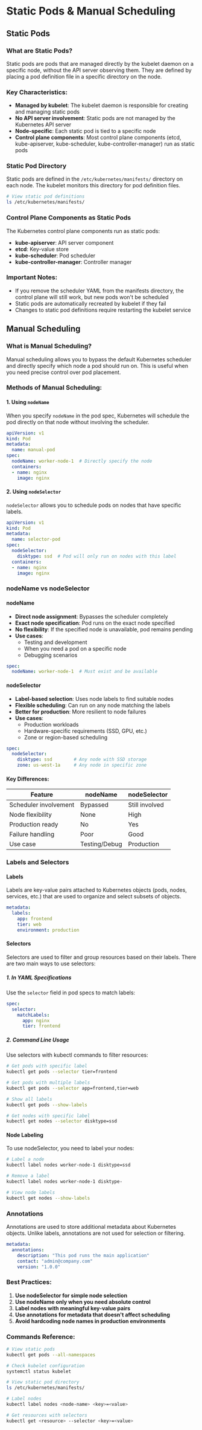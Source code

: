 # Static Pods & Manual Scheduling

## Static Pods

### What are Static Pods?
Static pods are pods that are managed directly by the kubelet daemon on a specific node, without the API server observing them. They are defined by placing a pod definition file in a specific directory on the node.

### Key Characteristics:
- **Managed by kubelet**: The kubelet daemon is responsible for creating and managing static pods
- **No API server involvement**: Static pods are not managed by the Kubernetes API server
- **Node-specific**: Each static pod is tied to a specific node
- **Control plane components**: Most control plane components (etcd, kube-apiserver, kube-scheduler, kube-controller-manager) run as static pods

### Static Pod Directory
Static pods are defined in the `/etc/kubernetes/manifests/` directory on each node. The kubelet monitors this directory for pod definition files.

```bash
# View static pod definitions
ls /etc/kubernetes/manifests/
```

### Control Plane Components as Static Pods
The Kubernetes control plane components run as static pods:
- **kube-apiserver**: API server component
- **etcd**: Key-value store
- **kube-scheduler**: Pod scheduler
- **kube-controller-manager**: Controller manager

### Important Notes:
- If you remove the scheduler YAML from the manifests directory, the control plane will still work, but new pods won't be scheduled
- Static pods are automatically recreated by kubelet if they fail
- Changes to static pod definitions require restarting the kubelet service

## Manual Scheduling

### What is Manual Scheduling?
Manual scheduling allows you to bypass the default Kubernetes scheduler and directly specify which node a pod should run on. This is useful when you need precise control over pod placement.

### Methods of Manual Scheduling:

#### 1. Using `nodeName`
When you specify `nodeName` in the pod spec, Kubernetes will schedule the pod directly on that node without involving the scheduler.

```yaml
apiVersion: v1
kind: Pod
metadata:
  name: manual-pod
spec:
  nodeName: worker-node-1  # Directly specify the node
  containers:
  - name: nginx
    image: nginx
```

#### 2. Using `nodeSelector`
`nodeSelector` allows you to schedule pods on nodes that have specific labels.

```yaml
apiVersion: v1
kind: Pod
metadata:
  name: selector-pod
spec:
  nodeSelector:
    disktype: ssd  # Pod will only run on nodes with this label
  containers:
  - name: nginx
    image: nginx
```

### nodeName vs nodeSelector

#### nodeName
- **Direct node assignment**: Bypasses the scheduler completely
- **Exact node specification**: Pod runs on the exact node specified
- **No flexibility**: If the specified node is unavailable, pod remains pending
- **Use cases**: 
  - Testing and development
  - When you need a pod on a specific node
  - Debugging scenarios

```yaml
spec:
  nodeName: worker-node-1  # Must exist and be available
```

#### nodeSelector
- **Label-based selection**: Uses node labels to find suitable nodes
- **Flexible scheduling**: Can run on any node matching the labels
- **Better for production**: More resilient to node failures
- **Use cases**:
  - Production workloads
  - Hardware-specific requirements (SSD, GPU, etc.)
  - Zone or region-based scheduling

```yaml
spec:
  nodeSelector:
    disktype: ssd        # Any node with SSD storage
    zone: us-west-1a     # Any node in specific zone
```

#### Key Differences:
| Feature | nodeName | nodeSelector |
|---------|----------|--------------|
| Scheduler involvement | Bypassed | Still involved |
| Node flexibility | None | High |
| Production ready | No | Yes |
| Failure handling | Poor | Good |
| Use case | Testing/Debug | Production |

### Labels and Selectors

#### Labels
Labels are key-value pairs attached to Kubernetes objects (pods, nodes, services, etc.) that are used to organize and select subsets of objects.

```yaml
metadata:
  labels:
    app: frontend
    tier: web
    environment: production
```

#### Selectors
Selectors are used to filter and group resources based on their labels. There are two main ways to use selectors:

##### 1. In YAML Specifications
Use the `selector` field in pod specs to match labels:

```yaml
spec:
  selector:
    matchLabels:
      app: nginx
      tier: frontend
```

##### 2. Command Line Usage
Use selectors with kubectl commands to filter resources:

```bash
# Get pods with specific label
kubectl get pods --selector tier=frontend

# Get pods with multiple labels
kubectl get pods --selector app=frontend,tier=web

# Show all labels
kubectl get pods --show-labels

# Get nodes with specific label
kubectl get nodes --selector disktype=ssd
```

#### Node Labeling
To use nodeSelector, you need to label your nodes:

```bash
# Label a node
kubectl label nodes worker-node-1 disktype=ssd

# Remove a label
kubectl label nodes worker-node-1 disktype-

# View node labels
kubectl get nodes --show-labels
```

### Annotations
Annotations are used to store additional metadata about Kubernetes objects. Unlike labels, annotations are not used for selection or filtering.

```yaml
metadata:
  annotations:
    description: "This pod runs the main application"
    contact: "admin@company.com"
    version: "1.0.0"
```

### Best Practices:
1. **Use nodeSelector for simple node selection**
2. **Use nodeName only when you need absolute control**
3. **Label nodes with meaningful key-value pairs**
4. **Use annotations for metadata that doesn't affect scheduling**
5. **Avoid hardcoding node names in production environments**

### Commands Reference:
```bash
# View static pods
kubectl get pods --all-namespaces

# Check kubelet configuration
systemctl status kubelet

# View static pod directory
ls /etc/kubernetes/manifests/

# Label nodes
kubectl label nodes <node-name> <key>=<value>

# Get resources with selectors
kubectl get <resource> --selector <key>=<value>
```